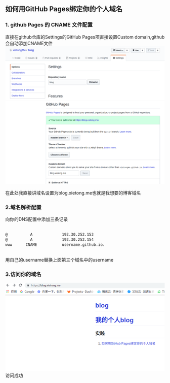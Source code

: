 ## 如何用GitHub Pages绑定你的个人域名

### 1. github Pages 的 CNAME 文件配置

直接在github仓库的Settings的GitHub Pages项直接设置Custom domain,github会自动添加CNAME文件
<img src="images/1/1.png"><br/>
<img src="images/1/2.png">

在此处我直接讲域名设置为blog.xietong.me也就是我想要的博客域名

### 2.域名解析配置
向你的DNS配置中添加三条记录
<pre>
<code>
@          A             192.30.252.153
@          A             192.30.252.154
www      CNAME           username.github.io.
</code>
</pre>
用自己的username替换上面第三个域名中的username

### 3.访问你的域名
<img src="images/1/3.png">
访问成功